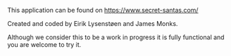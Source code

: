 This application can be found on https://www.secret-santas.com/

Created and coded by Eirik Lysenstøen and James Monks.

Although we consider this to be a work in progress it is fully functional and you are welcome to try it.
